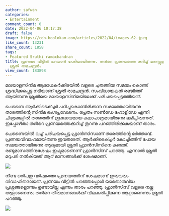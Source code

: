 ```yaml
---
author: safwan
categories:
- Entertainment
comment_count: 0
date: 2022-04-06 10:17:38
draft: false
image: https://cdn.boolokam.com/articles/2022/04/images-62.jpeg
like_count: 13231
share_count: 1858
tags:
- Featured Sruthi ramachandran
title: പ്രണയം വീട്ടിൽ പറയാൻ പേടിയായിരുന്നു. തൻറെ പ്രണയത്തെ കുറിച്ച് മനസ്സുതുറന്ന്
  ശ്രുതി രാമചന്ദ്രൻ.
view_count: 183898
---
```


മലയാളസിനിമ ആരാധകർക്കിടയിൽ വളരെ ചുരുങ്ങിയ സമയം കൊണ്ട് ശ്രദ്ധിക്കപ്പെട്ട നടിയാണ് ശ്രുതി രാമചന്ദ്രൻ. സംവിധായകൻ രഞ്ജിത്ത് ആയിരുന്നു ശ്രുതിയെ മലയാളസിനിമയിലേക്ക് പരിചയപ്പെടുത്തിയത്.

ചെന്നൈ ആർക്കിടെക്ച്ചർ പഠിച്ചുകൊണ്ടിരിക്കുന്ന സമയത്തായിരുന്നു താരത്തിൻ്റെ സിനിമ രംഗപ്രവേശനം. പ്രേതം സൺഡേ ഹോളിഡേ എന്നി ചിത്രങ്ങളിൽ താരത്തിന് ശ്രദ്ധേയമായ കഥാപാത്രമായിരുന്നു ലഭിച്ചിരുന്നത്. ഇപ്പോഴിതാ തൻറെ പ്രണയത്തെക്കുറിച്ച് തുറന്നു പറഞ്ഞിരിക്കുകയാണ് താരം. 

ചെന്നൈയിൽ വച്ച് പരിചയപ്പെട്ട ഫ്രാൻസിസാണ് താരത്തിൻ്റെ ഭർത്താവ്. പ്രണയവിവാഹമായിരുന്നു ഇവരുടേത്. ആർക്കിടെക്ച്ചർ കോച്ചിങ്ങിന് പോയ സമയത്തായിരുന്നു ആദ്യമായി ശ്രുതി ഫ്രാൻസിസിനെ കണ്ടത്. രണ്ടുമാസത്തിനുശേഷം ഇഷ്ടമാണെന്ന് ഫ്രാൻസിസ് പറഞ്ഞു. എന്നാൽ ശ്രുതി മറുപടി നൽകിയത് ആറ് മാസങ്ങൾക്ക് ശേഷമാണ്.

![](https://cdn.boolokam.com/articles/2022/04/images-62.jpeg)

നീണ്ട ഒൻപതു വർഷത്തെ പ്രണയത്തിന് ശേഷമാണ് ഇരുവരും വിവാഹിതരായത്. പ്രണയം വീട്ടിൽ പറഞ്ഞപ്പോൾ യാതൊരുവിധ പ്രശ്നങ്ങളൊന്നും ഉണ്ടായില്ല എന്നും താരം പറഞ്ഞു. ഫ്രാൻസിസ് വളരെ നല്ല ആളാണെന്നും തൻറെ തീരുമാനങ്ങൾക്ക് വിലകൽപ്പിക്കുന്ന ആളാണെന്നും ശ്രുതി പറഞ്ഞു.

![](https://cdn.boolokam.com/articles/2022/04/images-65.jpeg)